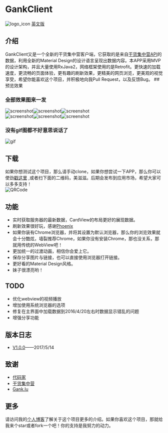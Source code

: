 # GankClient
![logo_icon](/screenshots/logo.png)
[英文版](/README.md)
## 介绍
GankClient又是一个全新的干货集中营客户端，它获取的是来自[干货集中营API](http://gank.io/api)的数据，利用全新的Material Design的设计语言呈现出数据内容。本APP采用MVP的设计架构，并且大量使用RxJava2，网络框架使用的是Retrofit。更快速的加载速度，更流畅的页面体验，更有趣的刷新效果，更精美的网页浏览，更美观的视觉享受，希望你能喜欢这个项目，并积极地向我Pull Request，以及反馈Bug。
##预览效果
### 全部效果图来一发
![screenshot](/screenshots/1.png)![screenshot](/screenshots/2.png)![screenshot](/screenshots/3.png)    
![screenshot](/screenshots/4.png)![screenshot](/screenshots/5.png)![screenshot](/screenshots/6.png)
### 没有gif图都不好意思说话了
![gif](/screenshots/gank.gif)
## 下载
如果你想测试这个项目，那么请手动clone，如果你想尝试一下APP，那么你可以使劲[戳这里](http://fir.im/1110) ,或者扫下面的二维码，美滋滋。后期会发布到应用市场，希望大家可以多多支持！    
![QRCode](/screenshots/QRCode.png)
## 功能
* 实时获取服务器的最新数据，CardView的布局更好的展现数据。
* 刷新效果很好玩，感谢[Phoenix](https://github.com/Yalantis/Phoenix)
* 如果你装有Chrome浏览器，并将其设置为默认浏览器，那么你的浏览效果就会十分酷炫，墙裂推荐Chrome，如果你没有安装Chrome，那也没关系，那就用传统的WebView吧！
* 更加统一的过渡动画，相信你会爱上它。
* 保存分享图片与链接，也可以直接使用浏览器打开链接。
* 更好看的Material Design风格。
* 妹子很漂亮哟！

## TODO
* 优化webview的视频播放
* 增加使用系统浏览器的选项
* 修复在主界面中加载数据到2016/4/20左右时数据显示错乱的问题
* 增强分享功能

## 版本日志
* [V1.0.0](https://github.com/Wensibob/GankClient/releases/tag/V1.0.0)——2017/5/14

## 致谢
* [代码家](https://daimajia.com/)
* [干货集中营](http://gank.io/)
* [Gank.lu](https://github.com/Panl/Gank.io)

## 更多
请访问我的[个人博客](http://wensibo.net)了解关于这个项目更多的介绍。如果你喜欢这个项目，那就给我来个star或者fork一个吧！你的支持是我努力的动力。
